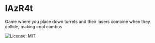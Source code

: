 # lAzR4t
Game where you place down turrets and their lasers combine when they collide, making cool combos

[![License: MIT](https://img.shields.io/badge/License-MIT-yellow.svg)](https://opensource.org/licenses/MIT)

